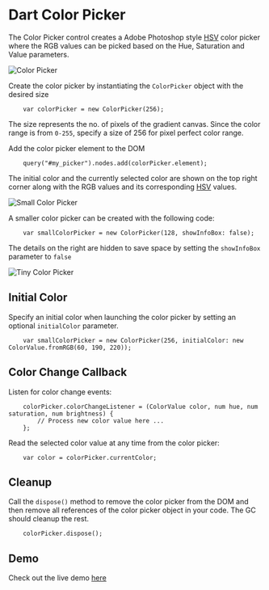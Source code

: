 # Dart Color Picker

The Color Picker control creates a Adobe Photoshop style [HSV](http://en.wikipedia.org/wiki/HSL_and_HSV) color picker where the RGB values can be picked based on the Hue, Saturation and Value parameters.

![Color Picker](https://raw.github.com/coderespawn/dart-color-picker/master/doc/images/color_picker_large.png)

Create the color picker by instantiating the `ColorPicker` object with the desired size

		var colorPicker = new ColorPicker(256);

The size represents the no. of pixels of the gradient canvas.  Since the color range is from `0-255`, specify a size of 256 for pixel perfect color range. 

Add the color picker element to the DOM

		query("#my_picker").nodes.add(colorPicker.element);


The initial color and the currently selected color are shown on the top right corner along with the RGB values and its corresponding [HSV](http://en.wikipedia.org/wiki/HSL_and_HSV) values.

![Small Color Picker](https://raw.github.com/coderespawn/dart-color-picker/master/doc/images/color_picker_small.png)

A smaller color picker can be created with the following code:

		var smallColorPicker = new ColorPicker(128, showInfoBox: false);

The details on the right are hidden to save space by setting the `showInfoBox` parameter to `false`

![Tiny Color Picker](https://raw.github.com/coderespawn/dart-color-picker/master/doc/images/color_picker_tiny.png)

## Initial Color

Specify an initial color when launching the color picker by setting an optional `initialColor` parameter.

		var smallColorPicker = new ColorPicker(256, initialColor: new ColorValue.fromRGB(60, 190, 220));


## Color Change Callback
Listen for color change events:

		colorPicker.colorChangeListener = (ColorValue color, num hue, num saturation, num brightness) {
			// Process new color value here ...
		};

Read the selected color value at any time from the color picker:

		var color = colorPicker.currentColor;

## Cleanup
Call the `dispose()` method to remove the color picker from the DOM and then remove all references of the color picker object in your code.  The GC should cleanup the rest.

		colorPicker.dispose();

## Demo
Check out the live demo [here](http://htmlpreview.github.com/?https://raw.github.com/coderespawn/dart-color-picker/master/web/example/color_picker_demo.html)
